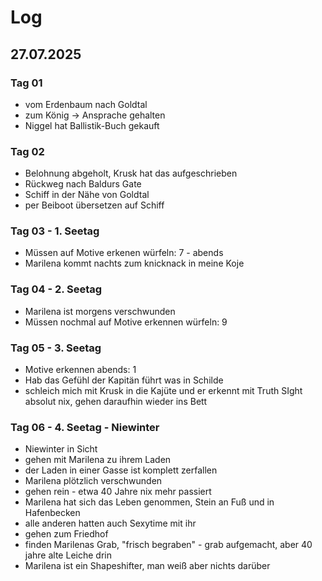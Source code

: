 # Log

## 27.07.2025

### Tag 01

- vom Erdenbaum nach Goldtal
- zum König -> Ansprache gehalten
- Niggel hat Ballistik-Buch gekauft

### Tag 02

- Belohnung abgeholt, Krusk hat das aufgeschrieben
- Rückweg nach Baldurs Gate
- Schiff in der Nähe von Goldtal
- per Beiboot übersetzen auf Schiff


### Tag 03 - 1. Seetag

- Müssen auf Motive erkenen würfeln: 7 - abends
- Marilena kommt nachts zum knicknack in meine Koje

### Tag 04 - 2. Seetag

- Marilena ist morgens verschwunden
- Müssen nochmal auf Motive erkennen würfeln: 9

### Tag 05 - 3. Seetag

- Motive erkennen abends: 1
- Hab das Gefühl der Kapitän führt was in Schilde
- schleich mich mit Krusk in die Kajüte und er erkennt mit Truth SIght absolut nix, gehen daraufhin wieder ins Bett

### Tag 06 - 4. Seetag - Niewinter

- Niewinter in Sicht
- gehen mit Marilena zu ihrem Laden
- der Laden in einer Gasse ist komplett zerfallen
- Marilena plötzlich verschwunden
- gehen rein - etwa 40 Jahre nix mehr passiert
- Marilena hat sich das Leben genommen, Stein an Fuß und in Hafenbecken
- alle anderen hatten auch Sexytime mit ihr
- gehen zum Friedhof
- finden Marilenas Grab, "frisch begraben" - grab aufgemacht, aber 40 jahre alte Leiche drin
- Marilena ist ein Shapeshifter, man weiß aber nichts darüber
